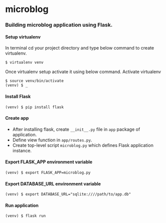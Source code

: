 # microblog

### Building microblog application using Flask.

#### Setup virtualenv
In terminal cd your project directory and type below command to create 
virtualenv.
```Shell
$ virtualenv venv
```

Once virtualenv setup activate it using below command.
Activate virtualenv
```Shell
$ source venv/bin/activate
(venv) $ _
```

#### Install Flask
```Shell
(venv) $ pip install flask
```

#### Create app
* After installing flask, create ```__init__.py``` file in ```app``` package of application.
* Define view function in ```app/routes.py```. 
* Create top-level script ```microblog.py``` which defines Flask application instance.

#### Export FLASK_APP environment variable
```Shell
(venv) $ export FLASK_APP=microblog.py
```
#### Export DATABASE_URL environment variable
```Shell
(venv) $ export DATABASE_URL="sqlite:////path/to/app.db"
```

#### Run application
```Shell
(venv) $ flask run
```
